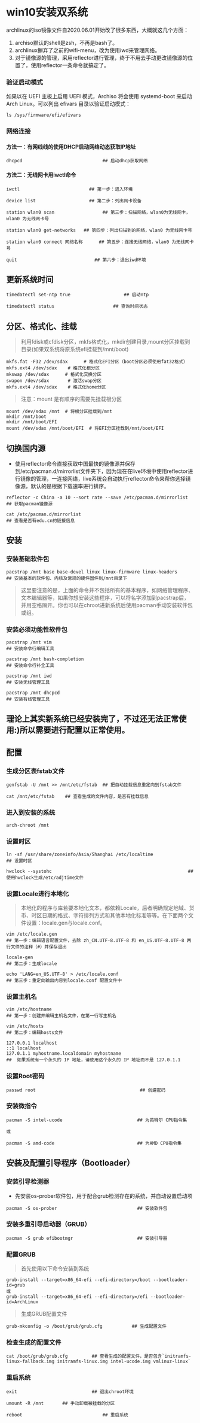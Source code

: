# win10安装双系统

archlinux的iso镜像文件自2020.06.01开始改了很多东西，大概就这几个方面：
1. archiso默认的shell是zsh，不再是bash了。
2. archlinux摒弃了之前的wifi-menu，改为使用iwd来管理网络。
3. 对于镜像源的管理，采用reflector进行管理，终于不用去手动更改镜像源的位置了，使用reflector一条命令就搞定了。

### **验证启动模式**

如果以在 UEFI 主板上启用 UEFI 模式，Archiso 将会使用 systemd-boot 来启动 Arch Linux。可以列出 efivars 目录以验证启动模式：

```
ls /sys/firmware/efi/efivars
```

### **网络连接**

#### 方法一：有网线线的使用DHCP启动网络动态获取IP地址

```
dhcpcd								## 启动dhcp获取网络
```

#### 方法二：无线网卡用iwctl命令

```
iwctl						   ## 第一步：进入环境

device list					   ## 第二步：列出网卡设备

station wlan0 scan					## 第三步：扫描网络，wlan0为无线网卡，wlan0 为无线网卡号

station wlan0 get-networks	 ## 第四步：列出扫描到的网络，wlan0 为无线网卡号

station wlan0 connect 网络名称		## 第五步：连接无线网络，wlan0 为无线网卡号

quit                             ## 第六步：退出iwd环境

```

## 更新系统时间

```
timedatectl set-ntp true					## 启动ntp
 
timedatectl status 						## 查询时间状态

```


## 分区、格式化、挂载

> 利用fdisk或cfdisk分区，mkfs格式化，mkdir创建目录,mount分区挂载到目录(如果双系统将原系统efi挂载到/mnt/boot)

```
mkfs.fat -F32 /dev/sdax      # 格式化EFI分区（boot分区必须使用fat32格式）
mkfs.ext4 /dev/sdax    # 格式化根分区
mkswap /dev/sdax      # 格式化交换分区
swapon /dev/sdax       # 激活swap分区
mkfs.ext4 /dev/sdax    # 格式化home分区
```
> 注意：mount 是有顺序的需要先挂载根分区

```
mount /dev/sdax /mnt  # 将根分区挂载到/mnt
mkdir /mnt/boot
mkdir /mnt/boot/EFI
mount /dev/sdax /mnt/boot/EFI  # 将EFI分区挂载到/mnt/boot/EFI 
```

## 切换国内源

- 使用reflector命令直接获取中国最快的镜像源并保存到/etc/pacman.d/mirrorlist文件夹下，因为现在在live环境中使用reflector进行镜像的管理，一连接网络，live系统会自动执行reflector命令来帮你选择镜像源，默认的是根据下载速率进行排序。

```
reflector -c China -a 10 --sort rate --save /etc/pacman.d/mirrorlist	     	## 获取pacman镜像源

cat /etc/pacman.d/mirrorlist				                                           ## 查看是否有edu.cn的链接信息

```


## **安装**  

### 安装基础软件包

```
pacstrap /mnt base base-devel linux linux-firmware linux-headers				## 安装基本的软件包、内核及常规的硬件固件到/mnt目录下
```
> 这里要注意的是，上面的命令并不包括所有的基本程序，如网络管理程序、文本编辑器等，如果你想安装这些程序，可以将名字添加到pacstrap后，并用空格隔开。你也可以在chroot进新系统后使用pacman手动安装软件包或组。


### 安装必须功能性软件包

```
pacstrap /mnt vim                                                    ## 安装命令行编辑工具

pacstrap /mnt bash-completion                                        ## 安装命令行补全工具

pacstrap /mnt iwd                                                    ## 安装无线管理工具

pacstrap /mnt dhcpcd                                                 ## 安装有线管理工具  
```
理论上其实新系统已经安装完了，不过还无法正常使用:)所以需要进行配置以正常使用。
---

## **配置**  

### 生成分区表fstab文件

```
genfstab -U /mnt >> /mnt/etc/fstab	## 把自动挂载信息重定向到fstab文件		                  

cat /mnt/etc/fstab	  ## 查看生成的文件内容，是否有挂载信息
```

### 进入到安装的系统

```
arch-chroot /mnt											
```

### 设置时区

```
ln -sf /usr/share/zoneinfo/Asia/Shanghai /etc/localtime				    ## 设置时区

hwclock --systohc		                                            ## 使用hwclock生成/etc/adjtime文件
```

### 设置Locale进行本地化

> 本地化的程序与库若要本地化文本，都依赖Locale，后者明确规定地域、货币、时区日期的格式、字符排列方式和其他本地化标准等等。在下面两个文件设置：locale.gen与locale.conf。


```
vim /etc/locale.gen				                     
## 第一步：编辑语言配置文件，去除 zh_CN.UTF-8.UTF-8 和 en_US.UTF-8.UTF-8 两行文件的注释（#）并保存退出

locale-gen                                  
## 第二步：生成locale

echo 'LANG=en_US.UTF-8' > /etc/locale.conf  
## 第三步：重定向输出内容到locale.conf 配置文件中
```

### 设置主机名

```
vim /etc/hostname				                       
## 第一步：创建并编辑主机名文件，在第一行写主机名

vim /etc/hosts						                        
## 第二步：编辑hosts文件

127.0.0.1 localhost
::1 localhost
127.0.1.1 myhostname.localdomain myhostname  
##  如果系统有一个永久的 IP 地址，请使用这个永久的 IP 地址而不是 127.0.1.1

```

### 设置Root密码

```
passwd root					                      ## 创建密码
```

### 安装微指令

```
pacman -S intel-ucode                            ## 为英特尔 CPU指令集

或

pacman -S amd-code                               ## 为AMD CPU指令集
```


## **安装及配置引导程序（Bootloader）**

### 安装引导检测器

- 先安装os-prober软件包，用于配合grub检测存在的系统，并自动设置启动项  

```
pacman -S os-prober                              ## 安装软件包
```

### 安装多重引导启动器（GRUB）

```
pacman -S grub efibootmgr                        ## 安装引导器
```

### 配置GRUB

> 首先使用以下命令安装到系统


```
grub-install --target=x86_64-efi --efi-directory=/boot --bootloader-id=grub
或
grub-install --target=x86_64-efi --efi-directory=/efi --bootloader-id=ArchLinux
```

> 生成GRUB配置文件

```
grub-mkconfig -o /boot/grub/grub.cfg           ## 生成配置文件
```

### 检查生成的配置文件

```
cat /boot/grub/grub.cfg         ## 查看生成的配置文件，是否包含`initramfs-linux-fallback.img initramfs-linux.img intel-ucode.img vmlinuz-linux`
```

### 重启系统

```
exit					        ## 退出chroot环境

umount -R /mnt		 ## 手动卸载被挂载的分区

reboot							    ## 重启系统
```
